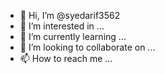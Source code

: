 - 👋 Hi, I’m @syedarif3562
- 👀 I’m interested in ...
- 🌱 I’m currently learning ...
- 💞️ I’m looking to collaborate on ...
- 📫 How to reach me ...

<!---
syedarif3562/syedarif3562 is a ✨ special ✨ repository because its `README.md` (this file) appears on your GitHub profile.
You can click the Preview link to take a look at your changes.
--->

